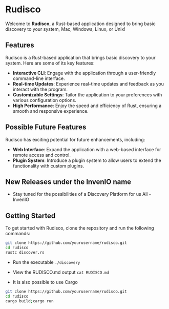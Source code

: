 # Rudisco

Welcome to **Rudisco**, a Rust-based application designed to bring basic discovery to your system, Mac, Windows, Linux, or Unix!

## Features

Rudisco is a Rust-based application that brings basic discovery to your system. Here are some of its key features:

- **Interactive CLI**: Engage with the application through a user-friendly command-line interface.
- **Real-time Updates**: Experience real-time updates and feedback as you interact with the program.
- **Customizable Settings**: Tailor the application to your preferences with various configuration options.
- **High Performance**: Enjoy the speed and efficiency of Rust, ensuring a smooth and responsive experience.

## Possible Future Features

Rudisco has exciting potential for future enhancements, including:

- **Web Interface**: Expand the application with a web-based interface for remote access and control.
- **Plugin System**: Introduce a plugin system to allow users to extend the functionality with custom plugins.

## New Releases under the InvenIO name
 
- Stay tuned for the possibilities of a Discovery Platform for us All - InvenIO

## Getting Started

To get started with Rudisco, clone the repository and run the following commands:

```sh
git clone https://github.com/yourusername/rudisco.git
cd rudisco
rustc discover.rs
```

- Run the executable ```./discovery```
- View the RUDISCO.md output `cat RUDISCO.md`
 
- It is also possible to use Cargo

```sh
git clone https://github.com/yourusername/rudisco.git
cd rudisco
cargo build;cargo run
```

